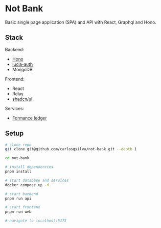 # Not Bank

Basic single page application (SPA) and API with React, Graphql and Hono.

## Stack

Backend:

- [Hono](https://hono.dev)
- [lucia-auth](https://lucia-auth.com/database/)
- MongoDB

Frontend:

- React
- Relay
- [shadcn/ui](https://ui.shadcn.com/)

Services:

- [Formance ledger](https://www.formance.com/modules/ledger)

## Setup

```sh
# clone repo
git clone git@github.com/carlosqsilva/not-bank.git --depth 1

cd not-bank

# install dependencies
pnpm install

# start database and services
docker compose up -d

# start backend
pnpm run api

# start frontend
pnpm run web

# navigate to localhost:5173
```
